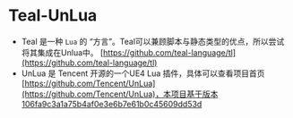 # Teal-UnLua
- Teal 是一种 `Lua` 的 “方言”。Teal可以兼顾脚本与静态类型的优点，所以尝试将其集成在Unlua中。 [https://github.com/teal-language/tl](https://github.com/teal-language/tl)
- UnLua 是 Tencent 开源的一个UE4 Lua 插件，具体可以查看项目首页 [https://github.com/Tencent/UnLua](https://github.com/Tencent/UnLua)，本项目基于版本 [106fa9c3a1a75b4af0e3e6b7e61b0c45609dd53d](https://github.com/Tencent/UnLua/tree/106fa9c3a1a75b4af0e3e6b7e61b0c45609dd53d)
